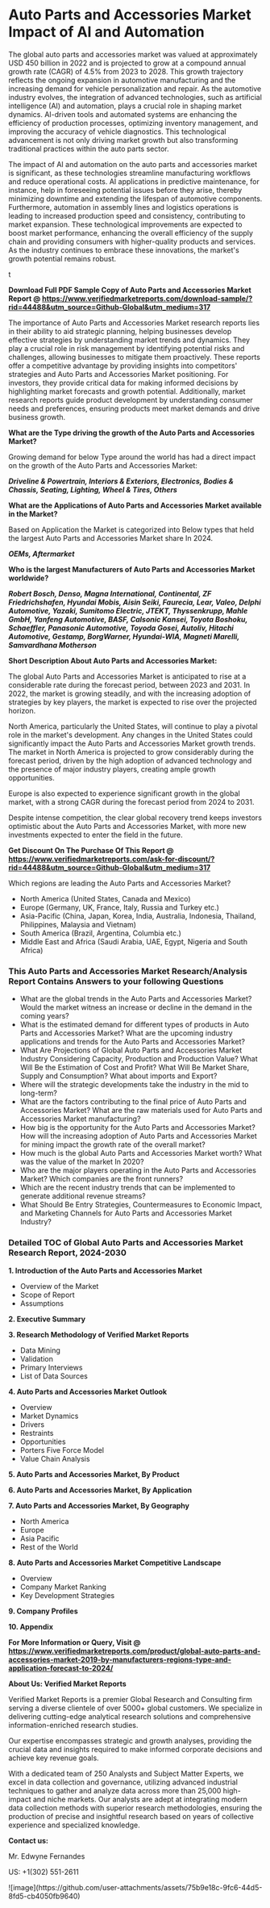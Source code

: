 <h1>Auto Parts and Accessories Market Impact of AI and Automation</h1><p>The global auto parts and accessories market was valued at approximately USD 450 billion in 2022 and is projected to grow at a compound annual growth rate (CAGR) of 4.5% from 2023 to 2028. This growth trajectory reflects the ongoing expansion in automotive manufacturing and the increasing demand for vehicle personalization and repair. As the automotive industry evolves, the integration of advanced technologies, such as artificial intelligence (AI) and automation, plays a crucial role in shaping market dynamics. AI-driven tools and automated systems are enhancing the efficiency of production processes, optimizing inventory management, and improving the accuracy of vehicle diagnostics. This technological advancement is not only driving market growth but also transforming traditional practices within the auto parts sector.</p><p>The impact of AI and automation on the auto parts and accessories market is significant, as these technologies streamline manufacturing workflows and reduce operational costs. AI applications in predictive maintenance, for instance, help in foreseeing potential issues before they arise, thereby minimizing downtime and extending the lifespan of automotive components. Furthermore, automation in assembly lines and logistics operations is leading to increased production speed and consistency, contributing to market expansion. These technological improvements are expected to boost market performance, enhancing the overall efficiency of the supply chain and providing consumers with higher-quality products and services. As the industry continues to embrace these innovations, the market's growth potential remains robust.</p>t</p><p id="" class=""><strong>Download Full PDF Sample Copy of Auto Parts and Accessories Market Report @ <a href="https://www.verifiedmarketreports.com/download-sample/?rid=44488&utm_source=Github-Global&utm_medium=317" target="_blank">https://www.verifiedmarketreports.com/download-sample/?rid=44488&utm_source=Github-Global&utm_medium=317</a></strong></p><p>The importance of&nbsp;Auto Parts and Accessories Market research reports lies in their ability to aid strategic planning, helping businesses develop effective strategies by understanding market trends and dynamics. They play a crucial role in risk management by identifying potential risks and challenges, allowing businesses to mitigate them proactively. These reports offer a competitive advantage by providing insights into competitors' strategies and Auto Parts and Accessories Market positioning. For investors, they provide critical data for making informed decisions by highlighting market forecasts and growth potential. Additionally, market research reports guide product development by understanding consumer needs and preferences, ensuring products meet market demands and drive business growth.</p><p><strong>What are the&nbsp;Type driving the growth of the Auto Parts and Accessories Market?</strong></p><p id="" class="">Growing demand for below Type around the world has had a direct impact on the growth of the Auto Parts and Accessories Market:</p><em><strong>Driveline & Powertrain, Interiors & Exteriors, Electronics, Bodies & Chassis, Seating, Lighting, Wheel & Tires, Others</strong></em></p><strong>What are the&nbsp;Applications&nbsp;of Auto Parts and Accessories Market available in the Market?</strong></p><p id="" class="">Based on Application the Market is categorized into Below types that held the largest Auto Parts and Accessories Market share In 2024.</p><em><strong>OEMs, Aftermarket</strong></em></p><strong>Who is the largest Manufacturers of Auto Parts and Accessories Market worldwide?</strong></p><p><em><strong>Robert Bosch, Denso, Magna International, Continental, ZF Friedrichshafen, Hyundai Mobis, Aisin Seiki, Faurecia, Lear, Valeo, Delphi Automotive, Yazaki, Sumitomo Electric, JTEKT, Thyssenkrupp, Mahle GmbH, Yanfeng Automotive, BASF, Calsonic Kansei, Toyota Boshoku, Schaeffler, Panasonic Automotive, Toyoda Gosei, Autoliv, Hitachi Automotive, Gestamp, BorgWarner, Hyundai-WIA, Magneti Marelli, Samvardhana Motherson</strong></em></p><p id="" class=""><strong>Short Description About Auto Parts and Accessories Market:</strong></p><p>The global Auto Parts and Accessories Market is anticipated to rise at a considerable rate during the forecast period, between 2023 and 2031. In 2022, the market is growing steadily, and with the increasing adoption of strategies by key players, the market is expected to rise over the projected horizon.</p><p>North America, particularly the United States, will continue to play a pivotal role in the market's development. Any changes in the United States could significantly impact the Auto Parts and Accessories Market growth trends. The market in North America is projected to grow considerably during the forecast period, driven by the high adoption of advanced technology and the presence of major industry players, creating ample growth opportunities.</p><p>Europe is also expected to experience significant growth in the global market, with a strong CAGR during the forecast period from 2024 to 2031.</p><p>Despite intense competition, the clear global recovery trend keeps investors optimistic about the Auto Parts and Accessories Market, with more new investments expected to enter the field in the future.</p><p id="" class=""><strong>Get Discount On The Purchase Of This Report @ <a href="https://www.verifiedmarketreports.com/ask-for-discount/?rid=44488&utm_source=Github-Global&utm_medium=317" target="_blank">https://www.verifiedmarketreports.com/ask-for-discount/?rid=44488&utm_source=Github-Global&utm_medium=317</a></strong></p>Which regions are leading the Auto Parts and Accessories Market?</p><ul><li>North America (United States, Canada and Mexico)</li><li>Europe (Germany, UK, France, Italy, Russia and Turkey etc.)</li><li>Asia-Pacific (China, Japan, Korea, India, Australia, Indonesia, Thailand, Philippines, Malaysia and Vietnam)</li><li>South America (Brazil, Argentina, Columbia etc.)</li><li>Middle East and Africa (Saudi Arabia, UAE, Egypt, Nigeria and South Africa)</li></ul><h3 id="" class="">This Auto Parts and Accessories Market Research/Analysis Report Contains Answers to your following Questions</h3><ul><li>What are the global trends in the Auto Parts and Accessories Market? Would the market witness an increase or decline in the demand in the coming years?</li><li>What is the estimated demand for different types of products in Auto Parts and Accessories Market? What are the upcoming industry applications and trends for the Auto Parts and Accessories Market?</li><li>What Are Projections of Global Auto Parts and Accessories Market Industry Considering Capacity, Production and Production Value? What Will Be the Estimation of Cost and Profit? What Will Be Market Share, Supply and Consumption? What about imports and Export?</li><li>Where will the strategic developments take the industry in the mid to long-term?</li><li>What are the factors contributing to the final price of Auto Parts and Accessories Market? What are the raw materials used for Auto Parts and Accessories Market manufacturing?</li><li>How big is the opportunity for the Auto Parts and Accessories Market? How will the increasing adoption of Auto Parts and Accessories Market for mining impact the growth rate of the overall market?</li><li>How much is the global Auto Parts and Accessories Market worth? What was the value of the market In 2020?</li><li>Who are the major players operating in the Auto Parts and Accessories Market? Which companies are the front runners?</li><li>Which are the recent industry trends that can be implemented to generate additional revenue streams?</li><li>What Should Be Entry Strategies, Countermeasures to Economic Impact, and Marketing Channels for Auto Parts and Accessories Market Industry?</li></ul><h3 id="" class="">Detailed TOC of Global Auto Parts and Accessories Market Research Report, 2024-2030</h3><p id="" class=""><strong>1. Introduction of the Auto Parts and Accessories Market</strong></p><ul><li>Overview of the Market</li><li>Scope of Report</li><li>Assumptions</li></ul><p id="" class=""><strong>2. Executive Summary</strong></p><p id="" class=""><strong>3. Research Methodology of Verified Market Reports</strong></p><ul><li>Data Mining</li><li>Validation</li><li>Primary Interviews</li><li>List of Data Sources</li></ul><p id="" class=""><strong>4. Auto Parts and Accessories Market Outlook</strong></p><ul><li>Overview</li><li>Market Dynamics</li><li>Drivers</li><li>Restraints</li><li>Opportunities</li><li>Porters Five Force Model</li><li>Value Chain Analysis</li></ul><p id="" class=""><strong>5. Auto Parts and Accessories Market, By Product</strong></p><p id="" class=""><strong>6. Auto Parts and Accessories Market, By Application</strong></p><p id="" class=""><strong>7. Auto Parts and Accessories Market, By Geography</strong></p><ul><li>North America</li><li>Europe</li><li>Asia Pacific</li><li>Rest of the World</li></ul><p id="" class=""><strong>8. Auto Parts and Accessories Market Competitive Landscape</strong></p><ul><li>Overview</li><li>Company Market Ranking</li><li>Key Development Strategies</li></ul><p id="" class=""><strong>9. Company Profiles</strong></p><p id="" class=""><strong>10. Appendix</strong></p><p id="" class=""><strong>For More Information or Query, Visit @ <a href="https://www.verifiedmarketreports.com/product/global-auto-parts-and-accessories-market-2019-by-manufacturers-regions-type-and-application-forecast-to-2024/" target="_blank">https://www.verifiedmarketreports.com/product/global-auto-parts-and-accessories-market-2019-by-manufacturers-regions-type-and-application-forecast-to-2024/</a></strong></p><p id="" class=""><strong>About Us: Verified Market Reports</strong></p><p id="" class="">Verified Market Reports is a premier Global Research and Consulting firm serving a diverse clientele of over 5000+ global customers. We specialize in delivering cutting-edge analytical research solutions and comprehensive information-enriched research studies.</p><p id="" class="">Our expertise encompasses strategic and growth analyses, providing the crucial data and insights required to make informed corporate decisions and achieve key revenue goals.</p><p id="" class="">With a dedicated team of 250 Analysts and Subject Matter Experts, we excel in data collection and governance, utilizing advanced industrial techniques to gather and analyze data across more than 25,000 high-impact and niche markets. Our analysts are adept at integrating modern data collection methods with superior research methodologies, ensuring the production of precise and insightful research based on years of collective experience and specialized knowledge.</p><p id="" class=""><strong>Contact us:</strong></p><p id="" class="">Mr. Edwyne Fernandes</p><p id="" class="">US: +1(302) 551-2611</p>
![image](https://github.com/user-attachments/assets/75b9e18c-9fc6-44d5-8fd5-cb4050fb9640)
